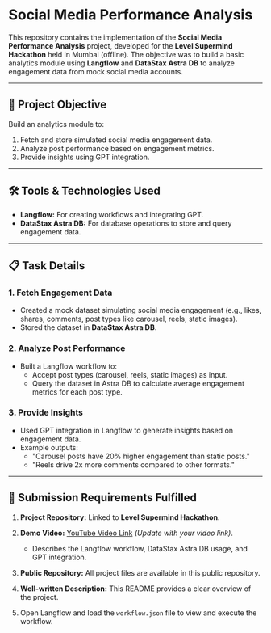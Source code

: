 # Social Media Performance Analysis

This repository contains the implementation of the **Social Media Performance Analysis** project, developed for the **Level Supermind Hackathon** held in Mumbai (offline). The objective was to build a basic analytics module using **Langflow** and **DataStax Astra DB** to analyze engagement data from mock social media accounts.

---

## 🚀 Project Objective

Build an analytics module to:
1. Fetch and store simulated social media engagement data.
2. Analyze post performance based on engagement metrics.
3. Provide insights using GPT integration.

---

## 🛠 Tools & Technologies Used

- **Langflow:** For creating workflows and integrating GPT.
- **DataStax Astra DB:** For database operations to store and query engagement data.

---

## 📋 Task Details

### 1. **Fetch Engagement Data**
- Created a mock dataset simulating social media engagement (e.g., likes, shares, comments, post types like carousel, reels, static images).
- Stored the dataset in **DataStax Astra DB**.

### 2. **Analyze Post Performance**
- Built a Langflow workflow to:
  - Accept post types (carousel, reels, static images) as input.
  - Query the dataset in Astra DB to calculate average engagement metrics for each post type.

### 3. **Provide Insights**
- Used GPT integration in Langflow to generate insights based on engagement data.
- Example outputs:
  - "Carousel posts have 20% higher engagement than static posts."
  - "Reels drive 2x more comments compared to other formats."

---

## 📝 Submission Requirements Fulfilled

1. **Project Repository:** Linked to **Level Supermind Hackathon**.
2. **Demo Video:** [YouTube Video Link](#) _(Update with your video link)_.
   - Describes the Langflow workflow, DataStax Astra DB usage, and GPT integration.
3. **Public Repository:** All project files are available in this public repository.
4. **Well-written Description:** This README provides a clear overview of the project.

5. Open Langflow and load the `workflow.json` file to view and execute the workflow.